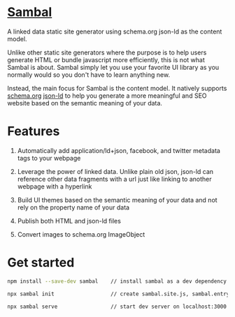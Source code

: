 
# [Sambal](https://sambal.dev)

A linked data static site generator using schema.org json-ld as the content model.

Unlike other static site generators where the purpose is to help users generate HTML or bundle javascript more efficiently, this is not what Sambal is about.  Sambal simply let you use your favorite UI library as you normally would so you don't have to learn anything new.

Instead, the main focus for Sambal is the content model.  It natively supports [schema.org](https://schema.org/) [json-ld](https://json-ld.org/) to help you generate a more meaningful and SEO website based on the semantic meaning of your data.  

# Features

1. Automatically add application/ld+json, facebook, and twitter metadata tags to your webpage

2. Leverage the power of linked data.  Unlike plain old json, json-ld can reference other data fragments with a url just like linking to another webpage with a hyperlink

3. Build UI themes based on the semantic meaning of your data and not rely on the property name of your data

4. Publish both HTML and json-ld files

5. Convert images to schema.org ImageObject

# Get started

```sh
npm install --save-dev sambal    // install sambal as a dev dependency

npx sambal init                  // create sambal.site.js, sambal.entry.js and sample content

npx sambal serve                 // start dev server on localhost:3000
```